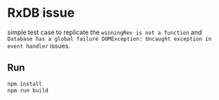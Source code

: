 # RxDB issue

simple test case to replicate the `winningRev is not a function` and `Database has a global failure DOMException: Uncaught exception in event handler` issues.

## Run
``` javascript
npm install
npm run build
```
